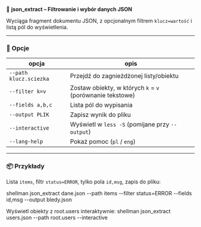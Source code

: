 🔎 **json_extract – Filtrowanie i wybór danych JSON**

Wyciąga fragment dokumentu JSON, z opcjonalnym filtrem `klucz=wartość` i listą pól do wyświetlenia.

---

### 🔧 Opcje

| opcja | opis |
|-------|------|
| `--path klucz.sciezka` | Przejdź do zagnieżdżonej listy/obiektu |
| `--filter k=v` | Zostaw obiekty, w których `k` = `v` (porównanie tekstowe) |
| `--fields a,b,c` | Lista pól do wypisania |
| `--output PLIK`  | Zapisz wynik do pliku |
| `--interactive`  | Wyświetl w `less -S` (pomijane przy `--output`) |
| `--lang-help`    | Pokaż pomoc (`pl` / `eng`) |

---

### 📦 Przykłady

Lista `items`, filtr `status=ERROR`, tylko pola `id,msg`, zapis do pliku:

shellman json_extract dane.json --path items --filter status=ERROR --fields id,msg --output bledy.json

Wyświetl obiekty z root.users interaktywnie:
shellman json_extract users.json --path root.users --interactive